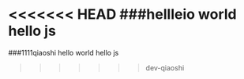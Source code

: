 <<<<<<< HEAD
###hellleio world hello js
=======
###1111qiaoshi hello world hello js
>>>>>>> dev-qiaoshi
